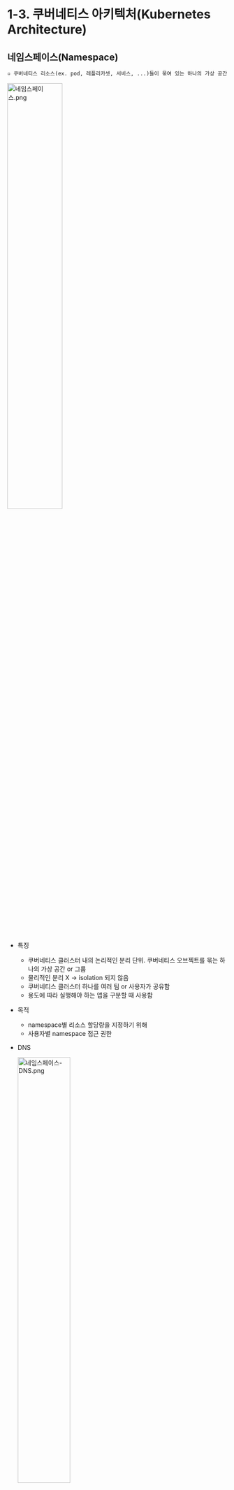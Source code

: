 # 1-3. 쿠버네티스 아키텍처(Kubernetes Architecture)

## 네임스페이스(Namespace)

```tex
▫️ 쿠버네티스 리소스(ex. pod, 레플리카셋, 서비스, ...)들이 묶여 있는 하나의 가상 공간 or 그룹
```

<img src="https://user-images.githubusercontent.com/33214969/161412230-de8153e3-6f07-47c7-a258-2b4c70d87a99.png" alt="네임스페이스.png" width="50%;" />

+ 특징

  + 쿠버네티스 클러스터 내의 논리적인 분리 단위. 쿠버네티스 오브젝트를 묶는 하나의 가상 공간 or 그룹
  + 물리적인 분리 X → isolation 되지 않음
  + 쿠버네티스 클러스터 하나를 여러 팀 or 사용자가 공유함
  + 용도에 따라 실행해야 하는 앱을 구분할 때 사용함

+ 목적

  + namespace별 리소스 할당량을 지정하기 위해
  + 사용자별 namespace 접근 권한

+ DNS

  <img src="https://user-images.githubusercontent.com/33214969/161412228-ba44e144-f810-4fcf-928f-4aa1c0f38dd7.png" alt="네임스페이스-DNS.png" width="50%;" />

  + DNS 쿼리에 namespace를 명시하여, 다른 namespace에 있는 서비스에 접속할 수 있음
  + `(service명).(service의 namespace).svc.(domain)`
  + ex) (namespace) prod > (service) data, (namespace) test test namespace에 있는 pod = `data.prod` or `data.prod.svc.cluster.local`

+ Namespace 생성 및 조회

  + yaml 파일

    ```yaml
    apiVersion: v1
    kind: Namespace
    meetadata:
      name: test
    spec:
      limits:
      - default:
          cpu: 1
        defaultRequest:
          cpu: 0.5
        type: Container
    ```

  + 명령어

    ```yaml
    # namespace 생성
    $ kubectl create namespace (namespace명)
    
    # 특정 namespace 조회
    $ kubectl get pod -namespace (namespace명)
    ```

+ Namespace 관련 명령어

  + Namespace 조회 :`kubectl get namespaces` / (현재 시스템의 namespace 확인) `kubectl get namespace`
  + Namespace 생성 :  `kubectl create namespace (namespace명)` / `kubectl apply -f (yaml 파일명).yaml`
  + 특정 Namespace의 pod 생성 : `kubectl run (pod명) -n (namespace명)`
  + 특정 Namespace의 pod 조회 : `kubectl get pods --namespace (namespace명)` / `kubectl get pods --all-namespaces | grep (namespace명)`
  + 특정 Namespace를 생성할 수 있는지 확인 가능한 옵션 : `--dry-run`
  + Namespace 삭제 : `kubectl delete namespace (replicaset명)` / `kubectl delete -f (namespace yaml 파일명).yaml`

<br/>

## 서비스(Services)

```tex
▫️ 동일한 서비스 동작을 구현하는 여러 가지 pod를 하나로 묶어 관리하는 객체
```

+ 특징

  + 동적으로 IP가 변경되는 pod들에 고정된 방법으로 접근하기 위해 사용됨
  + 클러스터 외부에서 pod에 접근하는 것이 가능해짐
  + Endpoint : 서비스 객체로 묶여진 pod들의 집합
  + 서비스 객체는 자신의 endpoint들을 레이블(쿠버네티스 객체들을 그룹핑하는 기본 단위)을 통해 찾아냄 → 서비스로 트래픽이 들어오면 서비스와 같은 레이블을 가진 pod endpoint들을 찾아 트래픽을 전달함

+ 목적

  + 서비스를 위한 고정 IP 사용을 위해 (pod 재생성 시, 동적으로 IP가 할당됨)
  + 서비스 제공을 위한 pod 집합(Endpoint)에 대한 경로를 제공하기 위해

+ 종류

  1. ClusterIP

     ```tex
     ▫️ 서비스 객체에 클러스터 내부에서만 접근 가능한 IP를 할당하는 방법
     ```

     + 클러스터 외부에서는 접근이 불가함 (단, kube-proxy를 통해 외부로부터 ClusterIP 타입 객체에 접근하는 방법이 있음)

     + 인가된 운영자, 내부 대시보드 관리, pod의 서비스 상태를 디버깅할 때 주로 사용함

     + yaml 파일

       ```yaml
       apiVersion: v1
       kind: Service
       metatata:
         name: back-end
       sepc:
         type: ClusterIP
         ports:
           - targetPort: 80
             port: 80
         selector:    # pod의 label 부분
           app: myapp
           type: back-end
       ```

  2. NodePort

     ```tex
     ▫️ 클러스터 내의 모든 노드에 외부에서 접근 가능한 포트를 개방하는 방법
     ```

     + NodePort로 개방할 포트 번호를 지정함
     + NodePort가 설정되면 `[클러스터 내 임의 노드의 IP]:[포트번호]`로 서비스에 접근 가능함
     + 외부의 호출이 Service에 전달되어 연결되어 있는 pod로 트래픽을 전달해줌 → 호출된 노드에 있는 pod가 아니더라도 Service에 연결된 pod라면 호출 가능함
     + 내부망에 대한 연결 or 데모 or 임시 연결용으로 주로 사용됨

     <img src="https://user-images.githubusercontent.com/33214969/161412247-6afea9d4-cd23-4785-abb4-0987c06ef7cd.png" alt="서비스-NodePort4.png" width="50%;" />

     > + 레이블이 `MyApp`인 3개의 pod를 Selector를 통해 서비스를 묶어주면 자동으로 연결됨 + 자동으로 Load Balancing 기능을 수행하게 됨<br/> → `http://192.168.1.1:31000`에 접근하면 트래픽이 가장 원활한 곳으로 자동으로 연결됨
     > + 위와 같이, 서버가 여러 대인 경우에도, 쿠버네티스틑 트래픽에 따라 균등하게 분배함

     + NodePort Service의 yaml 파일 예시

       <img src="https://user-images.githubusercontent.com/33214969/161412238-21504fa9-9c7b-4dac-9f95-ac268a15d0df.png" alt="서비스-NodePort yaml파일.png" width="50%;" />

       > [오른쪽 Deployment]<br/> - replicas 1개 생성<br/> - selector는 matchlabels로 `nginx-app`으로 지정<br/> - template에서 어떤 컨테이너를 지정할지 선택 + port 번호 지정<br/>[왼쪽 Service]<br/> - selector로 `nginx-app` 지정<br/> - type은 NodePort로 지정<br/> - ports에서 nodePort, port, targetPort 등을 정의

  3. LoadBalancer(LB)

     ```tex
     ▫️ 외부 접근이 가능한 LB의 공인 IP를 서비스 객체에 할당하는 방법
     ```

     + NodePort의 성격을 가지고 있으면서 추가적으로 노드에 접근하기 전에 트래픽을 분산시켜주는 역할을 함
     + 외부에서 접속하기 위해서는 LoadBalancer에 IP를 할당해줘야 함 → Plugin을 통해 할당
     + 클라우드 프로바이더(ex. AWS, Azure, ...)들이 이 기능을 지원해줘야 함 → 클라우드 서비스로 제공되는 LB 기능을 쿠버네티스와 연동해서 고객에게 제공해야 함
     + 서비스 1개당 LB 1개씩 필요햠 → 비용이 부담됨 → Ingress라는 객체를 이용

     + yaml 파일

       ```yaml
       apiVersion: v1
       kind: Service
       metatata:
         name: back-end
       sepc:
         type: LoadBalancer
         ports:
           - targetPort: 80
             port: 80
             nodePort: 30008
       ```

  4. ExternalName

     ```tex
     ▫️ kube-dns 컴포넌트로 DNS를 이용하는 방법
     ```

     + ClusterIP를 통해 접근함
     + 일반적인 Selector가 아닌 DNS name에 매핑됨

  5. 그 외

     + Headless - pod 이름과 service 이름이 도메인에 등록 되어 IP 대신 도메인 이름으로 원하는 pod에 접근할 수 있는 방법
     + ExternalName - google or AWS와 같이 특정 도메인 주소를 넣을 수 있는 방법. pod에서 원하는 데이터를 외부에서 가져올 때 Service Name만 변경해주면 원하는 곳에서 pod의 변경 없이 Service만 변경하여 가져올 수 있음

+ Service 관련 명령어

  + Service 조회 : `kubectl get svc` / `kubectl get servies`
  + Service 생성: `kubectl run (service명)` / `kubectl apply -f (yaml 파일명).yaml`
  + Deployment에 Service 적용 : `kubectl expose deploy [deploy명] —name=[service명] —port=[port번호] —target-port=[target port 번호] —type=[서비스타입]`

<br/>

## 명령형(Imperative) vs 선언형(Declarative)

* 명령형(Imperative)

  + Step by Step으로

  + How에 가까움

  + kubectl 명령에 인수 or 옵션을 사용하여 애플리케이션을 관리하는 방법

  + `run`, `create`, `expose`, `edit`, `scale`, `set`, `create -f`, `replace -f`, `delete -f`와 같은 커맨드

  + 이미 해당 오브젝트가 존재하는데 `create -f` 실행 or 해당 오브젝트가 없는데 `replace -f` 실행 → (단점) 에러 발생함

  + 일회성 작업에서 주로 사용함. 개발 환경에서 권장하는 방법임

  + ex)

    ```tex
    1. web server라는 이름의 VM 생성
    2. VM에 nginx 설치
    3. 8080 포트로 설정
    4. web path 설정
    5. git에서 path에 파일 받아옴
    6. nginx 실행
    ```

* 선언형(Declarative)

  + 원하는 상태를 명시함

  + What에 가까움

  + Terraform, Ansible이 이러한 형태임

  + 원하는 상태를 yaml 파일에 정의 + `apply -f` 커맨드로 실행

  + API는 현재 파일을 확인하고 어떤 부분이 변경되었는지 체크 + 적절한 조치를 취함

  + 오브젝트가 없으면 생성, 있으면 변경된 부분만 체크 + 업데이트(`create`, `replace`를 동시에)

  + 반복해서 실행해도 항상 같은 상태가 유지됨을 보장함(idempotent)

  + ex)

    ```tex
    VM Name: web-server
    Database: nginx
    Port: 8080
    Path: /var/www/nginx
    Code: Git Repo - X
    ```

+ Imperative vs Declarative

  + 가장 큰 차이점은 idempotent
  + 중간에 에러 발생으로 처음부터 재실행하는 경우, Imperative → 중복 실행 이슈와 같은 것들을 처리하기 어려움 / Declarative → 상태를 규정하는 것이기 때문에 시스템이 인텔리하게 처리함
  + 특히, 버전 변경과 같은 것은 Declarative 방식이 좋음

+ create vs apply vs replace

  | command | ojbect가 존재하지 않는 경우                 | ojbecr가 이미 존재하는 경우           |
  | ------- | ------------------------------------------- | ------------------------------------- |
  | create  | 새로운 ojbect 생성                          | ERROR                                 |
  | apply   | 새로운 ojbect 생성<br/>(+ 완벽한 sepc 필요) | ojbect 구성<br/>(+ 부분 spec 포함)    |
  | replace | ERROR                                       | 기존 object 삭제 + 새로운 ojbect 생성 |

+ 명령어

  + 명령형(Imperative)
    + nginx pod 생성 : `kubectl run --image=nginx nginx`
    + deployment 생성 : `kubectl create deployment --image=nginx nginx`
    + service 생성 : `kubectl expose deployment nginx --port 80`
    + deployment 수정 : `kubectl edit deployment nginx`
    + replicas 수정 : `kubectl scale deployment nginx --replicas=5`
    + 이미지 수정 : `kubectl set image deployment nginx nginx=nginx`
    + create : `kubectl create -f nginx.yaml`
    + replace : `kubectl replace -f nginx.yaml`
    + delete : `kubectl delete -f nginx.yaml`
  + 선언형(Declarative)
    + apply : `kubectl apply -f nginx.yaml`

<br/>

## Kubectl apply 명령어

+ Kubectl apply 동작과정

  1. 로컬에 있는 yaml 파일을 통해 오브젝트 생성 + 이와 동시에 로컬 파일과 비슷한 live object configuration을 쿠버네티스 내에 생성
  2. json 파일로 변환된 last applied configuration 파일을 저장
  3. 위의 3개 파일이 비교되며 실제 오브젝트에 어떤 변화가 있는지 체크됨
  4. 예를 들어, 로컬 yaml 파일에서 이미지를 `nginx:1.19`로 변경 + `apply` 실행 → 먼저, 쿠버네티스 클러스터에 있는 live object configuration과 비교되어 차이점을 발견 + 업데이트
  5. last applied configuration도 최신 값으로 업데이트

  <br/>  * 로컬 yaml : 디스크에 있는 파일<br/>  * live object configuration : 클러스터 메모리에 있는 정보<br/>  * last applied configuration : apply 명령어를 사용했을 때만 annotation에 기록이 저장됨

<br/><br/>네임스페이스<br/>[참고] https://artist-developer.tistory.com/33<br/>

Impernative vs Declarative<br/>[참고] https://nearhome.tistory.com/85<br/>[참고] https://nopanderer.github.io/kubernetes/2021-07-18-imperative/<br/>

